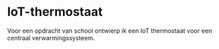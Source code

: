 # IoT-thermostaat
Voor een opdracht van school ontwierp ik een IoT thermostaat voor een centraal verwarmingssysteem.
